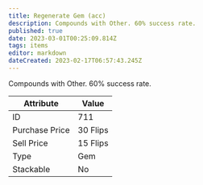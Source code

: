 ```yaml
---
title: Regenerate Gem (acc)
description: Compounds with Other. 60% success rate.
published: true
date: 2023-03-01T00:25:09.814Z
tags: items
editor: markdown
dateCreated: 2023-02-17T06:57:43.245Z
---
```


Compounds with Other. 60% success rate.

|Attribute|Value|
|-|-|
|ID|711|
|Purchase Price|30 Flips|
|Sell Price|15 Flips|
|Type|Gem|
|Stackable|No|

